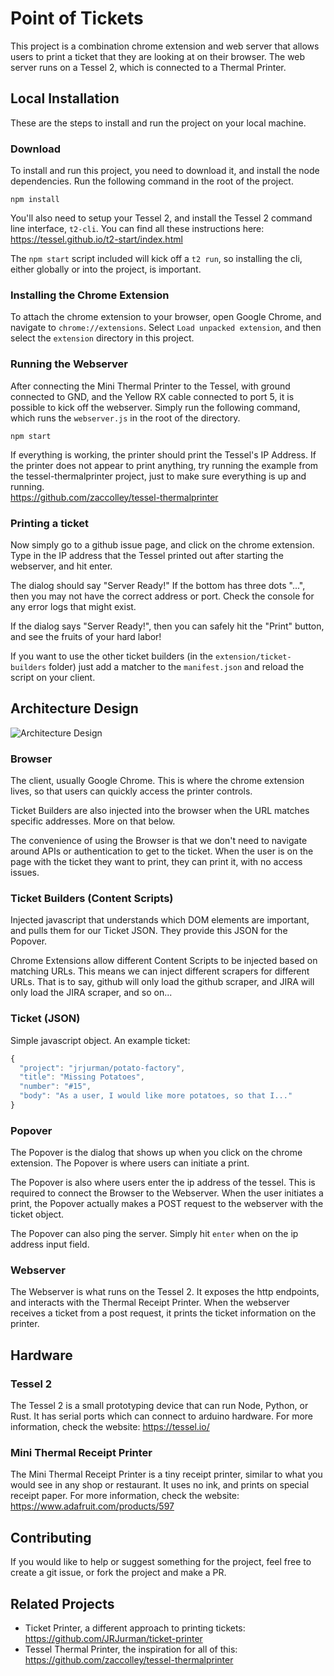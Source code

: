 # Point of Tickets  
This project is a combination chrome extension and web server that allows
users to print a ticket that they are looking at on their browser. The web
server runs on a Tessel 2, which is connected to a Thermal Printer.

## Local Installation
These are the steps to install and run the project on your local machine.

### Download
To install and run this project, you need to download it, and install the node
dependencies. Run the following command in the root of the project.
```
npm install
```

You'll also need to setup your Tessel 2, and install the Tessel 2 command line
interface, `t2-cli`. You can find all these instructions here:
https://tessel.github.io/t2-start/index.html

The `npm start` script included will kick off a `t2 run`, so installing the cli,
either globally or into the project, is important.

### Installing the Chrome Extension
To attach the chrome extension to your browser, open Google Chrome, and navigate
to `chrome://extensions`. Select `Load unpacked extension`, and then select the
`extension` directory in this project.

### Running the Webserver
After connecting the Mini Thermal Printer to the Tessel, with ground connected
to GND, and the Yellow RX cable connected to port 5, it is possible to kick off
the webserver. Simply run the following command, which runs the `webserver.js`
in the root of the directory.
```
npm start
```

If everything is working, the printer should print the Tessel's IP Address. If
the printer does not appear to print anything, try running the example from the
tessel-thermalprinter project, just to make sure everything is up and running.  
https://github.com/zaccolley/tessel-thermalprinter


### Printing a ticket
Now simply go to a github issue page, and click on the chrome extension. Type in
the IP address that the Tessel printed out after starting the webserver, and hit
enter.  

The dialog should say "Server Ready!" If the bottom has three dots "...",
then you may not have the correct address or port. Check the console for any
error logs that might exist.  

If the dialog says "Server Ready!", then you can safely hit the "Print" button,
and see the fruits of your hard labor!

If you want to use the other ticket builders (in the
`extension/ticket-builders` folder) just add a matcher to the `manifest.json`
and reload the script on your client.

## Architecture Design
![Architecture Design](design/Point-of-Tickets-Architecture.png)

### Browser
The client, usually Google Chrome. This is where the chrome extension lives,
so that users can quickly access the printer controls.  

Ticket Builders are also injected into the browser when the URL matches
specific addresses. More on that below.  

The convenience of using the Browser is that we don't need to navigate around
APIs or authentication to get to the ticket. When the user is on the page with
the ticket they want to print, they can print it, with no access issues.

### Ticket Builders (Content Scripts)
Injected javascript that understands which DOM elements are important, and
pulls them for our Ticket JSON. They provide this JSON for the Popover.  

Chrome Extensions allow different Content Scripts to be injected based on
matching URLs. This means we can inject different scrapers for different URLs.
That is to say, github will only load the github scraper, and JIRA will only
load the JIRA scraper, and so on...

### Ticket (JSON)
Simple javascript object. An example ticket:
```javascript
{
  "project": "jrjurman/potato-factory",
  "title": "Missing Potatoes",
  "number": "#15",
  "body": "As a user, I would like more potatoes, so that I..."
}
```

### Popover
The Popover is the dialog that shows up when you click on the chrome extension.
The Popover is where users can initiate a print.  

The Popover is also where users enter the ip address of the tessel. This is
required to connect the Browser to the Webserver. When the user initiates a
print, the Popover actually makes a POST request to the webserver with the
ticket object.  

The Popover can also ping the server. Simply hit `enter` when on the ip address
input field.

### Webserver
The Webserver is what runs on the Tessel 2. It exposes the http endpoints, and
interacts with the Thermal Receipt Printer. When the webserver receives a
ticket from a post request, it prints the ticket information on the printer.  

## Hardware

### Tessel 2
The Tessel 2 is a small prototyping device that can run Node, Python, or Rust.
It has serial ports which can connect to arduino hardware. For more information,
check the website: https://tessel.io/

### Mini Thermal Receipt Printer
The Mini Thermal Receipt Printer is a tiny receipt printer, similar to what you
would see in any shop or restaurant. It uses no ink, and prints on special
receipt paper. For more information, check the website:
https://www.adafruit.com/products/597  

## Contributing
If you would like to help or suggest something for the project, feel free to
create a git issue, or fork the project and make a PR.

## Related Projects
- Ticket Printer, a different approach to printing tickets:
https://github.com/JRJurman/ticket-printer
- Tessel Thermal Printer, the inspiration for all of this:
https://github.com/zaccolley/tessel-thermalprinter
